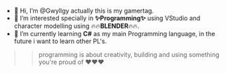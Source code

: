 - 👋 Hi, I’m @Gwyllgy actually this is my gamertag.
- 👀 I’m interested specially in **✨Programming✨** using VStudio and character modelling using 🔥🔥**BLENDER**🔥🔥.
- 🌱 I’m currently learning **C#** as my main Programming language, in the future i want to learn other PL's.



>>programming is about creativity, building and using something you're proud of ❤️❤️❤️
>>>


<!---
Gwyllgy/Gwyllgy is a ✨ special ✨ repository because its `README.md` (this file) appears on your GitHub profile.
You can click the Preview link to take a look at your changes.
--->
